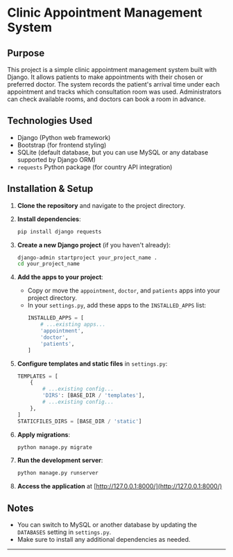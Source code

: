 # Clinic Appointment Management System

## Purpose

This project is a simple clinic appointment management system built with Django. It allows patients to make appointments with their chosen or preferred doctor. The system records the patient's arrival time under each appointment and tracks which consultation room was used. Administrators can check available rooms, and doctors can book a room in advance.

## Technologies Used

- Django (Python web framework)
- Bootstrap (for frontend styling)
- SQLite (default database, but you can use MySQL or any database supported by Django ORM)
- `requests` Python package (for country API integration)

## Installation & Setup

1. **Clone the repository** and navigate to the project directory.

2. **Install dependencies**:
    ```sh
    pip install django requests
    ```

3. **Create a new Django project** (if you haven't already):
    ```sh
    django-admin startproject your_project_name .
    cd your_project_name
    ```

4. **Add the apps to your project**:
    - Copy or move the `appointment`, `doctor`, and `patients` apps into your project directory.
    - In your `settings.py`, add these apps to the `INSTALLED_APPS` list:
        ```python
        INSTALLED_APPS = [
            # ...existing apps...
            'appointment',
            'doctor',
            'patients',
        ]
        ```

5. **Configure templates and static files** in `settings.py`:
    ```python
    TEMPLATES = [
        {
            # ...existing config...
            'DIRS': [BASE_DIR / 'templates'],
            # ...existing config...
        },
    ]
    STATICFILES_DIRS = [BASE_DIR / 'static']
    ```

6. **Apply migrations**:
    ```sh
    python manage.py migrate
    ```

7. **Run the development server**:
    ```sh
    python manage.py runserver
    ```

8. **Access the application** at [http://127.0.0.1:8000/](http://127.0.0.1:8000/)

## Notes

- You can switch to MySQL or another database by updating the `DATABASES` setting in `settings.py`.
- Make sure to install any additional dependencies as needed.

---
